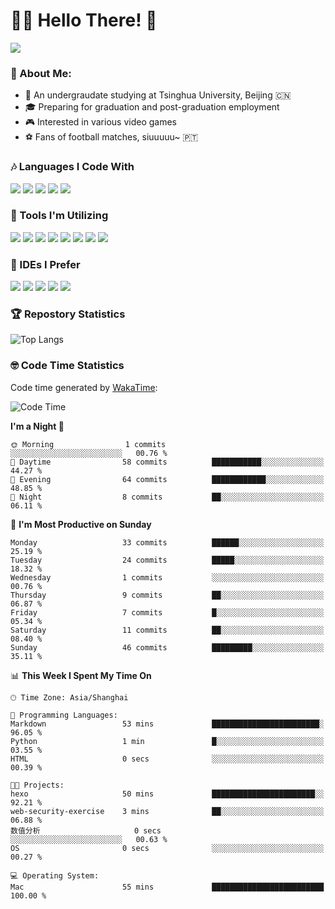 # 😶‍🌫️ Hello There! 🤩
![](Walt.jpeg)
### 🫣 About Me:

- 🏫 An undergraudate studying at Tsinghua University, Beijing 🇨🇳
- 🎓 Preparing for graduation and post-graduation employment
- 🎮 Interested in various video games
- ⚽ Fans of football matches, siuuuuu~ 🇵🇹

### 🎶 Languages I Code With

![](https://img.shields.io/badge/Python-purple?logo=python) ![](https://img.shields.io/badge/C++-blue?logo=cplusplus) ![](https://img.shields.io/badge/Typescript-darkblue?logo=typescript) ![](https://img.shields.io/badge/Javascript-orange?logo=javascript) ![](https://img.shields.io/badge/Rust-yellow?logo=rust) 

### 👀 Tools I'm Utilizing

![](https://img.shields.io/badge/Pytorch-darkred?logo=pytorch) ![](https://img.shields.io/badge/Torch_Geometric-red?logo=pyg) ![](https://img.shields.io/badge/Jupyter-yellow?logo=jupyter) ![](https://img.shields.io/badge/OpenCV-blue?logo=opencv) ![](https://img.shields.io/badge/React-darkblue?logo=react) ![](https://img.shields.io/badge/mysql-3C5280?logo=Mysql) ![](https://img.shields.io/badge/OpenAI-green?logo=openai) ![](https://img.shields.io/badge/Node.JS-darkgreen?logo=nodedotjs) 

### 🤔 IDEs I Prefer

![](https://img.shields.io/badge/Visual_Studio-darkpink?logo=visualstudio) ![](https://img.shields.io/badge/VSCode-blue?logo=visualstudiocode) ![](https://img.shields.io/badge/Ps-darkblue?logo=adobephotoshop) ![](https://img.shields.io/badge/Pr-purple?logo=adobepremierepro) ![](https://img.shields.io/badge/Office-red?logo=microsoft)

### 🏆 Repostory Statistics

![Top Langs](https://github-readme-stats.vercel.app/api/top-langs/?username=EkkoXiao&layout=compact)

### 🤓 Code Time Statistics

Code time generated by [WakaTime](https://wakatime.com/):

<!--START_SECTION:waka-->
![Code Time](http://img.shields.io/badge/Code%20Time-107%20hrs%2047%20mins-blue)

**I'm a Night 🦉** 

```text
🌞 Morning                1 commits           ░░░░░░░░░░░░░░░░░░░░░░░░░   00.76 % 
🌆 Daytime                58 commits          ███████████░░░░░░░░░░░░░░   44.27 % 
🌃 Evening                64 commits          ████████████░░░░░░░░░░░░░   48.85 % 
🌙 Night                  8 commits           ██░░░░░░░░░░░░░░░░░░░░░░░   06.11 % 
```
📅 **I'm Most Productive on Sunday** 

```text
Monday                   33 commits          ██████░░░░░░░░░░░░░░░░░░░   25.19 % 
Tuesday                  24 commits          █████░░░░░░░░░░░░░░░░░░░░   18.32 % 
Wednesday                1 commits           ░░░░░░░░░░░░░░░░░░░░░░░░░   00.76 % 
Thursday                 9 commits           ██░░░░░░░░░░░░░░░░░░░░░░░   06.87 % 
Friday                   7 commits           █░░░░░░░░░░░░░░░░░░░░░░░░   05.34 % 
Saturday                 11 commits          ██░░░░░░░░░░░░░░░░░░░░░░░   08.40 % 
Sunday                   46 commits          █████████░░░░░░░░░░░░░░░░   35.11 % 
```


📊 **This Week I Spent My Time On** 

```text
🕑︎ Time Zone: Asia/Shanghai

💬 Programming Languages: 
Markdown                 53 mins             ████████████████████████░   96.05 % 
Python                   1 min               █░░░░░░░░░░░░░░░░░░░░░░░░   03.55 % 
HTML                     0 secs              ░░░░░░░░░░░░░░░░░░░░░░░░░   00.39 % 

🐱‍💻 Projects: 
hexo                     50 mins             ███████████████████████░░   92.21 % 
web-security-exercise    3 mins              ██░░░░░░░░░░░░░░░░░░░░░░░   06.88 % 
数值分析                     0 secs              ░░░░░░░░░░░░░░░░░░░░░░░░░   00.63 % 
OS                       0 secs              ░░░░░░░░░░░░░░░░░░░░░░░░░   00.27 % 

💻 Operating System: 
Mac                      55 mins             █████████████████████████   100.00 % 
```


<!--END_SECTION:waka-->
<!--
**EkkoXiao/EkkoXiao** is a ✨ _special_ ✨ repository because its `README.md` (this file) appears on your GitHub profile.

Here are some ideas to get you started:

- 🔭 I’m currently working on ...
- 🌱 I’m currently learning ...
- 👯 I’m looking to collaborate on ...
- 🤔 I’m looking for help with ...
- 💬 Ask me about ...
- 📫 How to reach me: ...
- 😄 Pronouns: ...
- ⚡ Fun fact: ...
-->
